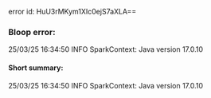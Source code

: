 error id: HuU3rMKym1XIc0ejS7aXLA==
### Bloop error:

25/03/25 16:34:50 INFO SparkContext: Java version 17.0.10
#### Short summary: 

25/03/25 16:34:50 INFO SparkContext: Java version 17.0.10